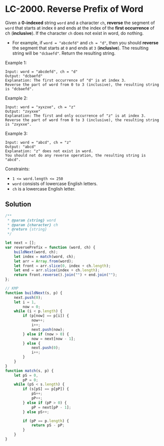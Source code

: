 # LC-2000. Reverse Prefix of Word

Given a **0-indexed** string `word` and a character `ch`, **reverse** the segment of `word` that starts at index `0` and ends at the index of the **first occurrence** of ch (**inclusive**). If the character `ch` does not exist in word, do nothing.

-   For example, if `word = "abcdefd"` and `ch = "d"`, then you should **reverse** the segment that starts at `0` and ends at `3` (**inclusive**). The resulting string will be `"dcbaefd"`.
    Return the resulting string.

Example 1:

```
Input: word = "abcdefd", ch = "d"
Output: "dcbaefd"
Explanation: The first occurrence of "d" is at index 3.
Reverse the part of word from 0 to 3 (inclusive), the resulting string is "dcbaefd".
```

Example 2:

```
Input: word = "xyxzxe", ch = "z"
Output: "zxyxxe"
Explanation: The first and only occurrence of "z" is at index 3.
Reverse the part of word from 0 to 3 (inclusive), the resulting string is "zxyxxe".
```

Example 3:

```
Input: word = "abcd", ch = "z"
Output: "abcd"
Explanation: "z" does not exist in word.
You should not do any reverse operation, the resulting string is "abcd".
```

Constraints:

-   `1 <= word.length <= 250`
-   `word` consists of lowercase English letters.
-   `ch` is a lowercase English letter.

## Solution

```javascript
/**
 * @param {string} word
 * @param {character} ch
 * @return {string}
 */

let next = [];
var reversePrefix = function (word, ch) {
    buildNext(word, ch);
    let index = match(word, ch);
    let arr = Array.from(word);
    let front = arr.slice(0, index + ch.length);
    let end = arr.slice(index + ch.length);
    return front.reverse().join("") + end.join("");
};

// KMP
function buildNext(s, p) {
    next.push(0);
    let i = 1,
        now = 0;
    while (i < p.length) {
        if (p[now] == p[i]) {
            now++;
            i++;
            next.push(now);
        } else if (now > 0) {
            now = next[now - 1];
        } else {
            next.push(0);
            i++;
        }
    }
}
function match(s, p) {
    let pS = 0,
        pP = 0;
    while (pS < s.length) {
        if (s[pS] == p[pP]) {
            pS++;
            pP++;
        } else if (pP > 0) {
            pP = next[pP - 1];
        } else pS++;

        if (pP == p.length) {
            return pS - pP;
        }
    }
}
```

